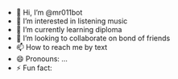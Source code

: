 - 👋 Hi, I’m @mr011bot
- 👀 I’m interested in listening music
- 🌱 I’m currently learning diploma
- 💞️ I’m looking to collaborate on bond of friends
- 📫 How to reach me by text
- 😄 Pronouns: ...
- ⚡ Fun fact: 

<!---
mr011bot/mr011bot is a ✨ special ✨ repository because its `README.md` (this file) appears on your GitHub profile.
You can click the Preview link to take a look at your changes.
--->
